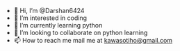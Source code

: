 - 👋 Hi, I’m @Darshan6424
- 👀 I’m interested in coding
- 🌱 I’m currently learning python
- 💞️ I’m looking to collaborate on python learning
- 📫 How to reach me mail me at kawasotiho@gmail.com

<!---
Darshan6424/Darshan6424 is a ✨ special ✨ repository because its `README.md` (this file) appears on your GitHub profile.
You can click the Preview link to take a look at your changes.
--->
